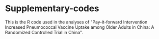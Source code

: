 # Supplementary-codes
This is the R code used in the analyses of "Pay-it-forward Intervention Increased Pneumococcal Vaccine Uptake among Older Adults in China: A Randomized Controlled Trial in China".
